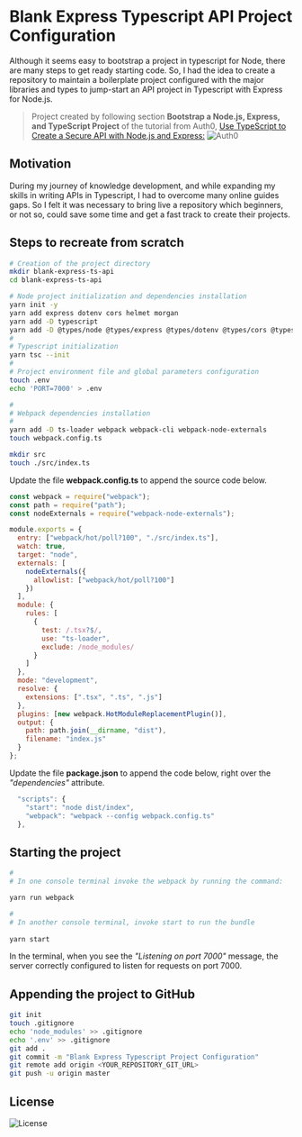 # Blank Express Typescript API Project Configuration

Although it seems easy to bootstrap a project in typescript for Node, there are many steps to get ready starting code. So, I had the idea to create a repository to maintain a boilerplate project configured with the major libraries and types to jump-start an API project in Typescript with Express for Node.js.

> Project created by following section **Bootstrap a Node.js, Express, and TypeScript Project** of the tutorial from Auth0,
[Use TypeScript to Create a Secure API with Node.js and Express:](https://auth0.com/blog/use-typescript-to-create-a-secure-api-with-nodejs-and-express-getting-started/#Bootstrap-a-Node-js--Express--and-TypeScript-Project)
 ![Auth0](../media/assets/logos/auth0-logo-fordarkbg.svg)

## Motivation

During my journey of knowledge development, and while expanding my skills in writing APIs in Typescript, I had to overcome many online guides gaps. So I felt it was necessary to bring live a repository which beginners, or not so, could save some time and get a fast track to create their projects.

## Steps to recreate from scratch

```bash
# Creation of the project directory
mkdir blank-express-ts-api
cd blank-express-ts-api

# Node project initialization and dependencies installation
yarn init -y
yarn add express dotenv cors helmet morgan
yarn add -D typescript
yarn add -D @types/node @types/express @types/dotenv @types/cors @types/helmet
#
# Typescript initialization
yarn tsc --init
#
# Project environment file and global parameters configuration
touch .env
echo 'PORT=7000' > .env

#
# Webpack dependencies installation
#
yarn add -D ts-loader webpack webpack-cli webpack-node-externals
touch webpack.config.ts

mkdir src
touch ./src/index.ts
```

Update the file **webpack.config.ts** to append the source code below.

```javascript
const webpack = require("webpack");
const path = require("path");
const nodeExternals = require("webpack-node-externals");

module.exports = {
  entry: ["webpack/hot/poll?100", "./src/index.ts"],
  watch: true,
  target: "node",
  externals: [
    nodeExternals({
      allowlist: ["webpack/hot/poll?100"]
    })
  ],
  module: {
    rules: [
      {
        test: /.tsx?$/,
        use: "ts-loader",
        exclude: /node_modules/
      }
    ]
  },
  mode: "development",
  resolve: {
    extensions: [".tsx", ".ts", ".js"]
  },
  plugins: [new webpack.HotModuleReplacementPlugin()],
  output: {
    path: path.join(__dirname, "dist"),
    filename: "index.js"
  }
};
```

Update the file **package.json** to append the code below, right over the *"dependencies"* attribute.

```javascript
  "scripts": {
    "start": "node dist/index",
    "webpack": "webpack --config webpack.config.ts"
  },
```

## Starting the project

```bash
#
# In one console terminal invoke the webpack by running the command:

yarn run webpack

#
# In another console terminal, invoke start to run the bundle
 
yarn start
```

In the terminal, when you see the *"Listening on port 7000"* message, the server correctly configured to listen for requests on port 7000.

## Appending the project to GitHub

```bash
git init
touch .gitignore
echo 'node_modules' >> .gitignore
echo '.env' >> .gitignore
git add .
git commit -m "Blank Express Typescript Project Configuration"
git remote add origin <YOUR_REPOSITORY_GIT_URL>
git push -u origin master

```

## License

![License](https://img.shields.io/github/license/mbellezo/blank-express-ts-api?style=flat-square)
